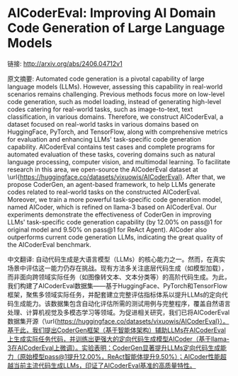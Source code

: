 # AICoderEval: Improving AI Domain Code Generation of Large Language Models

链接: http://arxiv.org/abs/2406.04712v1

原文摘要:
Automated code generation is a pivotal capability of large language models
(LLMs). However, assessing this capability in real-world scenarios remains
challenging. Previous methods focus more on low-level code generation, such as
model loading, instead of generating high-level codes catering for real-world
tasks, such as image-to-text, text classification, in various domains.
Therefore, we construct AICoderEval, a dataset focused on real-world tasks in
various domains based on HuggingFace, PyTorch, and TensorFlow, along with
comprehensive metrics for evaluation and enhancing LLMs' task-specific code
generation capability. AICoderEval contains test cases and complete programs
for automated evaluation of these tasks, covering domains such as natural
language processing, computer vision, and multimodal learning. To facilitate
research in this area, we open-source the AICoderEval dataset at
\url{https://huggingface.co/datasets/vixuowis/AICoderEval}. After that, we
propose CoderGen, an agent-based framework, to help LLMs generate codes related
to real-world tasks on the constructed AICoderEval. Moreover, we train a more
powerful task-specific code generation model, named AICoder, which is refined
on llama-3 based on AICoderEval. Our experiments demonstrate the effectiveness
of CoderGen in improving LLMs' task-specific code generation capability (by
12.00\% on pass@1 for original model and 9.50\% on pass@1 for ReAct Agent).
AICoder also outperforms current code generation LLMs, indicating the great
quality of the AICoderEval benchmark.

中文翻译:
自动代码生成是大语言模型（LLMs）的核心能力之一。然而，在真实场景中评估这一能力仍存在挑战。现有方法多关注底层代码生成（如模型加载），而非面向跨领域实际任务（如图像转文本、文本分类等）的高阶代码生成。为此，我们构建了AICoderEval数据集——基于HuggingFace、PyTorch和TensorFlow框架，聚焦多领域实际任务，并配套建立完整评估指标体系以提升LLMs的定向代码生成能力。该数据集包含自动化评估所需的测试用例与完整程序，覆盖自然语言处理、计算机视觉及多模态学习等领域。为促进相关研究，我们已将AICoderEval数据集开源（\url{https://huggingface.co/datasets/vixuowis/AICoderEval}）。基于此，我们提出CoderGen框架（基于智能体架构）辅助LLMs在AICoderEval上生成实际任务代码，并训练出更强大的定向代码生成模型AICoder（基于llama-3在AICoderEval上微调）。实验表明：CoderGen显著提升LLMs定向代码生成能力（原始模型pass@1提升12.00%，ReAct智能体提升9.50%）；AICoder性能超越当前主流代码生成LLMs，印证了AICoderEval基准的高质量特性。
